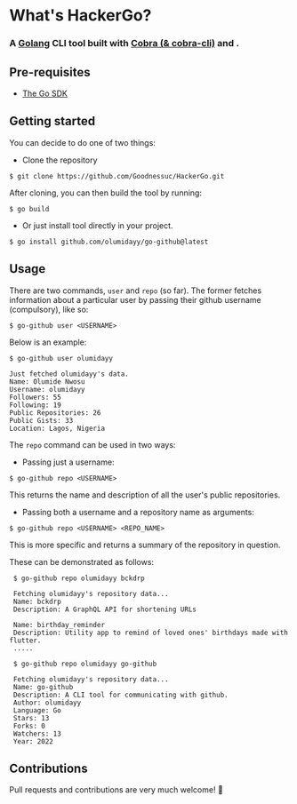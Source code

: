 # What's HackerGo?

### A [Golang](https://go.dev/) CLI tool built with [Cobra (& cobra-cli)](https://github.com/spf13/cobra) and .

## Pre-requisites
- [The Go SDK](https://go.dev/dl/)


## Getting started

You can decide to do one of two things:

- Clone the repository
```
$ git clone https://github.com/Goodnessuc/HackerGo.git
```
After cloning, you can then build the tool by running:
 ```
 $ go build
 ```
- Or just install tool directly in your project.
```
$ go install github.com/olumidayy/go-github@latest
```



## Usage
There are two commands, `user` and `repo` (so far). The former fetches information about a particular user by passing their github username (compulsory), like so:

```
$ go-github user <USERNAME>
```
Below is an example:
```
$ go-github user olumidayy

Just fetched olumidayy's data.
Name: Olumide Nwosu
Username: olumidayy
Followers: 55
Following: 19
Public Repositories: 26
Public Gists: 33
Location: Lagos, Nigeria
```

The `repo` command can be used in two ways:
- Passing just a username:
 ```
 $ go-github repo <USERNAME>
 ```
This returns the name and description of all the user's public repositories.
- Passing both a username and a repository name as arguments:
 ```
 $ go-github repo <USERNAME> <REPO_NAME>
 ```
This is more specific and returns a summary of the repository in question.

These can be demonstrated as follows:
```
 $ go-github repo olumidayy bckdrp

 Fetching olumidayy's repository data...
 Name: bckdrp
 Description: A GraphQL API for shortening URLs

 Name: birthday_reminder
 Description: Utility app to remind of loved ones' birthdays made with flutter.
 .....
```

```
 $ go-github repo olumidayy go-github

 Fetching olumidayy's repository data...
 Name: go-github
 Description: A CLI tool for communicating with github.
 Author: olumidayy
 Language: Go
 Stars: 13
 Forks: 0
 Watchers: 13
 Year: 2022
```

## Contributions
Pull requests and contributions are very much welcome! 💙
 
 